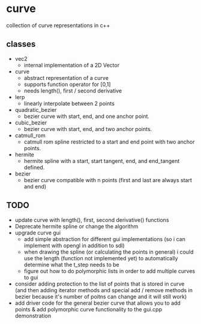 # curve

collection of curve representations in c++

## classes

* vec2
  * internal implementation of a 2D Vector
* curve
  * abstract representation of a curve
  * supports function operator for [0,1]
  * needs length(), first / second derivative
* lerp
  * linearly interpolate between 2 points
* quadratic_bezier
  * bezier curve with start, end, and one anchor point.
* cubic_bezier
  * bezier curve with start, end, and two anchor points.
* catmull_rom
  * catmull rom spline restricted to a start and end point with two anchor points.
* hermite
  * hermite spline with a start, start tangent, end, and end_tangent defined.
* bezier
  * bezier curve compatible with n points (first and last are always start and end)

## TODO

* update curve with length(), first, second derivative() functions
* Deprecate hermite spline or change the algorithm
* upgrade curve gui
  * add simple abstraction for different gui implementations (so i can implement with opengl in addition to sdl)
  * when drawing the spline (or calculating the points in general) i could use the length (function not implemented yet) to automatically determine what the t_step needs to be
  * figure out how to do polymorphic lists in order to add multiple curves to gui
* consider adding protection to the list of points that is stored in curve (and then adding iterator methods and special add / remove methods in bezier because it's number of poitns can change and it will still work)
* add driver code for the general bezier curve that allows you to add points & add polymorphic curve functionality to the gui.cpp demonstration
